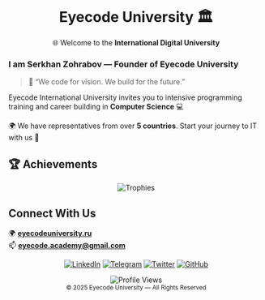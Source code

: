 <div align="center">

  <h1 style="font-size: 28px; margin: 10px 0;">Eyecode University 🏛️ </h1>
  <p>🌐 Welcome to the <b>International Digital University</b></p>

</div>

###  I am Serkhan Zohrabov — Founder of Eyecode University

> 💬 “We code for vision. We build for the future.”

<p>Eyecode International University invites you to intensive programming training and career building in <b>Computer Science</b> 💻</p>

<p>🌍 We have representatives from over <b>5 countries</b>.  
Start your journey to IT with us 🚀</p>


## 🏆 Achievements
<div align="center">

![Trophies](  https://github-profile-trophy.vercel.app/?username=serkhanzohrabov&theme=aura&hide_border=true)

</div>



##  Connect With Us

🌍 [**eyecodeuniversity.ru**](https://www.eyecodeuniversity.ru)  
📫 **eyecode.academy@gmail.com**

<div align="center">
  
[![LinkedIn](https://img.shields.io/badge/LinkedIn-0A66C2?style=for-the-badge&logo=linkedin&logoColor=white)](https://linkedin.com)
[![Telegram](https://img.shields.io/badge/Telegram-26A5E4?style=for-the-badge&logo=telegram&logoColor=white)](https://t.me/)
[![Twitter](https://img.shields.io/badge/Twitter-1DA1F2?style=for-the-badge&logo=twitter&logoColor=white)](https://twitter.com/)
[![GitHub](https://img.shields.io/badge/GitHub-000000?style=for-the-badge&logo=github)](https://github.com/serkhanzohrabov)

</div>



<div align="center">
  <img src="https://komarev.com/ghpvc/?username=serkhanzohrabov&style=for-the-badge&color=00FFFF" alt="Profile Views"/>
  <br/>
  <sub>© 2025 Eyecode University — All Rights Reserved</sub>
</div>
